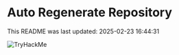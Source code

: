 # Auto Regenerate Repository

This README was last updated: 2025-02-23 16:44:31

 ![TryHackMe](https://tryhackme.com/badge/533634)